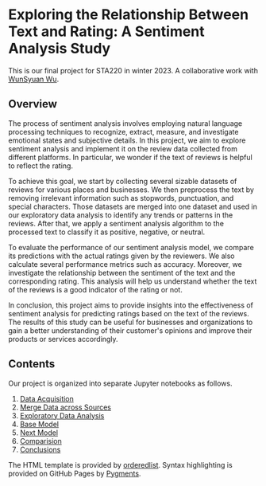 # Exploring the Relationship Between Text and Rating: A Sentiment Analysis Study
This is our final project for STA220 in winter 2023. A collaborative work with <a href="https://github.com/wswu001">WunSyuan Wu</a>.

## Overview
The process of sentiment analysis involves employing natural language processing techniques to recognize, extract, measure, and investigate emotional states and subjective details. In this project, we aim to explore sentiment analysis and implement it on the review data collected from different platforms. In particular, we wonder if the text of reviews is helpful to reflect the rating.

To achieve this goal, we start by collecting several sizable datasets of reviews for various places and businesses. We then preprocess the text by removing irrelevant information such as stopwords, punctuation, and special characters. Those datasets are merged into one dataset and used in our exploratory data analysis to identify any trends or patterns in the reviews. After that, we apply a sentiment analysis algorithm to the processed text to classify it as positive, negative, or neutral.

To evaluate the performance of our sentiment analysis model, we compare its predictions with the actual ratings given by the reviewers. We also calculate several performance metrics such as accuracy. Moreover, we investigate the relationship between the sentiment of the text and the corresponding rating. This analysis will help us understand whether the text of the reviews is a good indicator of the rating or not.

In conclusion, this project aims to provide insights into the effectiveness of sentiment analysis for predicting ratings based on the text of the reviews. The results of this study can be useful for businesses and organizations to gain a better understanding of their customer's opinions and improve their products or services accordingly.

## Contents
Our project is organized into separate Jupyter notebooks as follows.
<ol>
<li><a href="html/data.html">Data Acquisition</a></li>
<li><a href="html/merge.html">Merge Data across Sources</a></li>
<li><a href="html/eda.html"> Exploratory Data Analysis</a></li>
<li><a href="html/base.html">Base Model</a></li>
<li><a href="html/model.html">Next Model</a></li>
<li><a href="html/comparision.html">Comparision</a></li>
<li><a href="html/conclusions.html">Conclusions</a></li>
</ol>

The HTML template is provided by <a href = 'https://github.com/orderedlist'>orderedlist</a>. Syntax highlighting is provided on GitHub Pages by <a href = 'http://pygments.org'>Pygments</a>.
